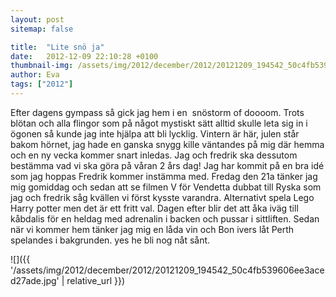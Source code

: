 ```yaml
---
layout: post
sitemap: false

title:  "Lite snö ja"
date:   2012-12-09 22:10:28 +0100
thumbnail-img: /assets/img/2012/december/2012/20121209_194542_50c4fb539606ee3aced27ade.jpg
author: Eva
tags: ["2012"]
---
```


Efter dagens gympass så gick jag hem i en  snöstorm of doooom. Trots blötan och alla flingor som på något mystiskt sätt alltid skulle leta sig in i ögonen så kunde jag inte hjälpa att bli lycklig. Vintern är här, julen står bakom hörnet, jag hade en ganska snygg kille väntandes på mig där hemma och en ny vecka kommer snart inledas. Jag och fredrik ska dessutom bestämma vad vi ska göra på våran 2 års dag! Jag har kommit på en bra idé som jag hoppas Fredrik kommer instämma med. Fredag den 21a tänker jag mig gomiddag och sedan att se filmen V för Vendetta dubbat till Ryska som jag och fredrik såg kvällen vi först kysste varandra. Alternativt spela Lego Harry potter men det är ett fritt val. Dagen efter blir det att åka iväg till kåbdalis för en heldag med adrenalin i backen och pussar i sittliften. Sedan när vi kommer hem tänker jag mig en låda vin och Bon ivers låt Perth spelandes i bakgrunden. yes he bli nog nåt sånt.

![]({{ '/assets/img/2012/december/2012/20121209_194542_50c4fb539606ee3aced27ade.jpg'  | relative_url }})

